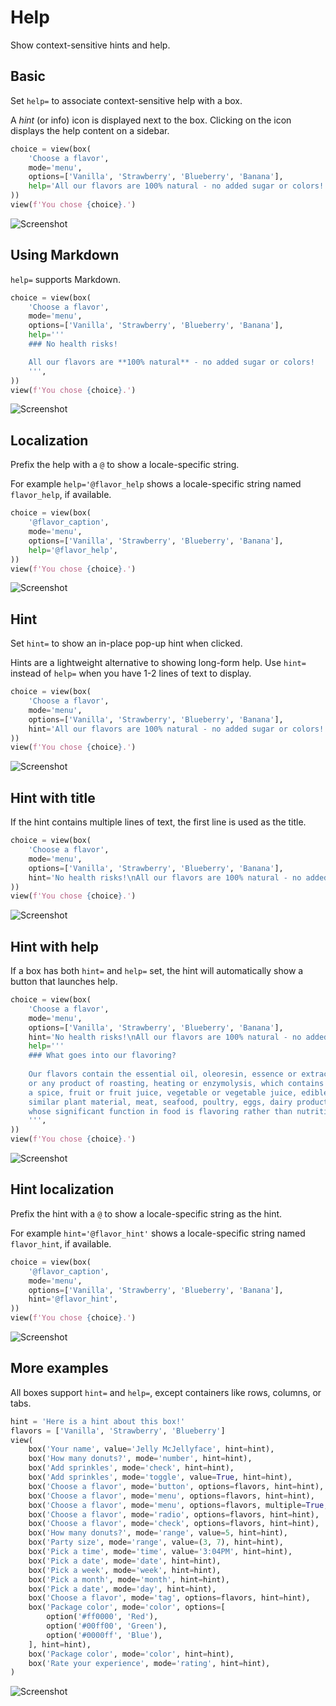 # Help

Show context-sensitive hints and help.

## Basic

Set `help=` to associate context-sensitive help with a box.

A _hint_ (or info) icon is displayed next to the box.
Clicking on the icon displays the help content on a sidebar.


```py
choice = view(box(
    'Choose a flavor',
    mode='menu',
    options=['Vanilla', 'Strawberry', 'Blueberry', 'Banana'],
    help='All our flavors are 100% natural - no added sugar or colors!',
))
view(f'You chose {choice}.')
```


![Screenshot](assets/screenshots/help_basic.png)


## Using Markdown

`help=` supports Markdown.


```py
choice = view(box(
    'Choose a flavor',
    mode='menu',
    options=['Vanilla', 'Strawberry', 'Blueberry', 'Banana'],
    help='''
    ### No health risks!

    All our flavors are **100% natural** - no added sugar or colors!
    ''',
))
view(f'You chose {choice}.')
```


![Screenshot](assets/screenshots/help_markdown.png)


## Localization

Prefix the help with a `@` to show a locale-specific string.

For example `help='@flavor_help` shows a locale-specific string named `flavor_help`, if available.


```py
choice = view(box(
    '@flavor_caption',
    mode='menu',
    options=['Vanilla', 'Strawberry', 'Blueberry', 'Banana'],
    help='@flavor_help',
))
view(f'You chose {choice}.')
```


![Screenshot](assets/screenshots/help_localization.png)


## Hint

Set `hint=` to show an in-place pop-up hint when clicked.

Hints are a lightweight alternative to showing long-form help.
Use `hint=` instead of `help=` when you have 1-2 lines of text to display.


```py
choice = view(box(
    'Choose a flavor',
    mode='menu',
    options=['Vanilla', 'Strawberry', 'Blueberry', 'Banana'],
    hint='All our flavors are 100% natural - no added sugar or colors!',
))
view(f'You chose {choice}.')
```


![Screenshot](assets/screenshots/hint_basic.png)


## Hint with title

If the hint contains multiple lines of text, the first line is used as the title.


```py
choice = view(box(
    'Choose a flavor',
    mode='menu',
    options=['Vanilla', 'Strawberry', 'Blueberry', 'Banana'],
    hint='No health risks!\nAll our flavors are 100% natural - no added sugar or colors!',
))
view(f'You chose {choice}.')
```


![Screenshot](assets/screenshots/hint_title.png)


## Hint with help

If a box has both `hint=` and `help=` set, the hint will automatically show a button that launches help.


```py
choice = view(box(
    'Choose a flavor',
    mode='menu',
    options=['Vanilla', 'Strawberry', 'Blueberry', 'Banana'],
    hint='No health risks!\nAll our flavors are 100% natural - no added sugar or colors!',
    help='''
    ### What goes into our flavoring?
    
    Our flavors contain the essential oil, oleoresin, essence or extractive, protein hydrolysate, distillate, 
    or any product of roasting, heating or enzymolysis, which contains the flavoring constituents derived from 
    a spice, fruit or fruit juice, vegetable or vegetable juice, edible yeast, herb, bark, bud, root, leaf or 
    similar plant material, meat, seafood, poultry, eggs, dairy products, or fermentation products thereof, 
    whose significant function in food is flavoring rather than nutritional.
    ''',
))
view(f'You chose {choice}.')
```


![Screenshot](assets/screenshots/hint_help.png)


## Hint localization

Prefix the hint with a `@` to show a locale-specific string as the hint.

For example `hint='@flavor_hint'` shows a locale-specific string named `flavor_hint`, if available.


```py
choice = view(box(
    '@flavor_caption',
    mode='menu',
    options=['Vanilla', 'Strawberry', 'Blueberry', 'Banana'],
    hint='@flavor_hint',
))
view(f'You chose {choice}.')
```


![Screenshot](assets/screenshots/hint_localization.png)


## More examples

All boxes support `hint=` and `help=`, except containers like rows, columns, or tabs.


```py
hint = 'Here is a hint about this box!'
flavors = ['Vanilla', 'Strawberry', 'Blueberry']
view(
    box('Your name', value='Jelly McJellyface', hint=hint),
    box('How many donuts?', mode='number', hint=hint),
    box('Add sprinkles', mode='check', hint=hint),
    box('Add sprinkles', mode='toggle', value=True, hint=hint),
    box('Choose a flavor', mode='button', options=flavors, hint=hint),
    box('Choose a flavor', mode='menu', options=flavors, hint=hint),
    box('Choose a flavor', mode='menu', options=flavors, multiple=True, hint=hint),
    box('Choose a flavor', mode='radio', options=flavors, hint=hint),
    box('Choose a flavor', mode='check', options=flavors, hint=hint),
    box('How many donuts?', mode='range', value=5, hint=hint),
    box('Party size', mode='range', value=(3, 7), hint=hint),
    box('Pick a time', mode='time', value='3:04PM', hint=hint),
    box('Pick a date', mode='date', hint=hint),
    box('Pick a week', mode='week', hint=hint),
    box('Pick a month', mode='month', hint=hint),
    box('Pick a date', mode='day', hint=hint),
    box('Choose a flavor', mode='tag', options=flavors, hint=hint),
    box('Package color', mode='color', options=[
        option('#ff0000', 'Red'),
        option('#00ff00', 'Green'),
        option('#0000ff', 'Blue'),
    ], hint=hint),
    box('Package color', mode='color', hint=hint),
    box('Rate your experience', mode='rating', hint=hint),
)
```


![Screenshot](assets/screenshots/help_examples.png)
